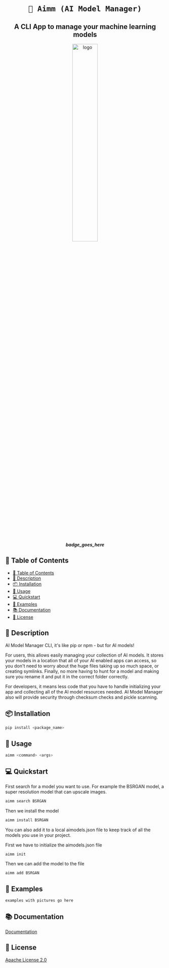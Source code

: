 <div align="center">
  
# `🤖 Aimm (AI Model Manager)`
## **A CLI App to manage your machine learning models**

<p align="center">
  <img width=40% height=40% src="" alt="logo">
</p>

***badge_goes_here***

</div>

## 📖 Table of Contents

- [📖 Table of Contents](#-table-of-contents)
- [📝 Description](#-description)
- [📦 Installation](#-installation)
- [📃 Usage](#-usage)
- [💻 Quickstart](#-quickstart)
- [📒 Examples](#-examples)
- [📚 Documentation](#-documentation)
- [📜 License](#-license)

## 📝 Description

AI Model Manager CLI, it's like pip or npm - but for AI models!

For users, this allows easily managing your collection of AI models. It stores your models in a location that all of your AI enabled apps can access, so you don't need to worry about the huge files taking up so much space, or creating symlinks. Finally, no more having to hunt for a model and making sure you rename it and put it in the correct folder correctly. 

For developers, it means less code that you have to handle initializing your app and collecting all of the AI model resources needed. AI Model Manager also will provide security through checksum checks and pickle scanning.

## 📦 Installation

```bash
pip install <package_name>
```

## 📝 Usage

```bash
aimm <command> <args>
```

## 💻 Quickstart

First search for a model you want to use. For example the BSRGAN model, a super resolution model that can upscale images.

```bash
aimm search BSRGAN
```

Then we install the model

```bash
aimm install BSRGAN
```

You can also add it to a local aimodels.json file to keep track of all the models you use in your project.


First we have to initialize the aimodels.json file


```bash
aimm init
```

Then we can add the model to the file

```bash
aimm add BSRGAN
```


## 📒 Examples

```bash
examples with pictures go here
```

## 📚 Documentation

[Documentation](https://docs.<package_name>.com)

## 📜 License

[Apache License 2.0](./LICENSE.md)
